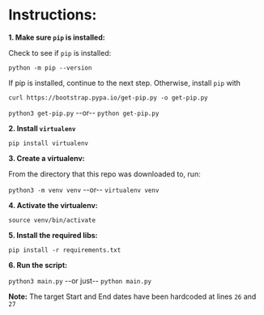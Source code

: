 # Instructions:

**1. Make sure `pip` is installed:**

Check to see if `pip` is installed:

`python -m pip --version`

If pip is installed, continue to the next step. Otherwise, install `pip` with


`curl https://bootstrap.pypa.io/get-pip.py -o get-pip.py`

`python3 get-pip.py` --or-- `python get-pip.py`

**2. Install `virtualenv`**

`pip install virtualenv`


**3. Create a virtualenv:**

From the directory that this repo was downloaded to, run:

`python3 -m venv venv` --or-- `virtualenv venv`

**4. Activate the virtualenv:**

`source venv/bin/activate`

**5. Install the required libs:**

`pip install -r requirements.txt`

**6. Run the script:**

`python3 main.py` --or just-- `python main.py`

**Note:** The target Start and End dates have been hardcoded at lines `26` and `27` 
